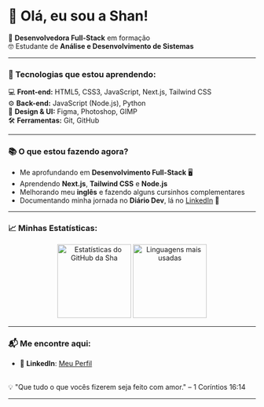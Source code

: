 # 👋 Olá, eu sou a Shan!

🎯 **Desenvolvedora Full-Stack** em formação <br/>
🤓 Estudante de **Análise e Desenvolvimento de Sistemas**

---

### 🚀 Tecnologias que estou aprendendo:  
💻 **Front-end:** HTML5, CSS3, JavaScript, Next.js, Tailwind CSS <br/>
⚙️ **Back-end:** JavaScript (Node.js), Python <br/>
🎨 **Design & UI:** Figma, Photoshop, GIMP <br/>
🛠️ **Ferramentas:** Git, GitHub

---

### 📚 O que estou fazendo agora?
- Me aprofundando em **Desenvolvimento Full-Stack** 🖥️  
- Aprendendo **Next.js**, **Tailwind CSS** e **Node.js**  
- Melhorando meu **inglês** e fazendo alguns cursinhos complementares
- Documentando minha jornada no **Diário Dev**, lá no [LinkedIn](www.linkedin.com/in/shanakellydelima) 🚀  

---

### 📈 Minhas Estatísticas:

<div align="center">
  <img src="https://github-readme-stats.vercel.app/api?username=shanakellyy&show_icons=true&title_color=556b2f&text_color=4f4f4f&icon_color=6b8e23&bg_color=ffffff" alt="Estatísticas do GitHub da Sha" height="150px"/>
  <img src="https://github-readme-stats.vercel.app/api/top-langs/?username=shanakellyy&layout=compact&title_color=556b2f&text_color=4f4f4f&bg_color=ffffff" alt="Linguagens mais usadas" height="150px"/>
</div>

---

### 📬 Me encontre aqui:
- 💬 **LinkedIn**: [Meu Perfil](https://linkedin.com/in/shanakellydelima)
<br/>
💡 "Que tudo o que vocês fizerem seja feito com amor." – 1 Coríntios 16:14

---

